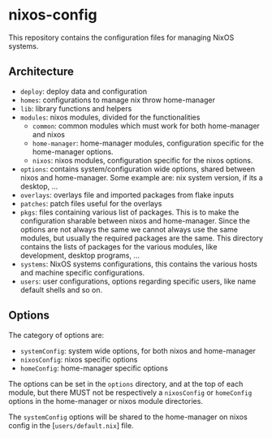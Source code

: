 # nixos-config

This repository contains the configuration files for managing NixOS systems.

## Architecture

- `deploy`: deploy data and configuration
- `homes`: configurations to manage nix throw home-manager
- `lib`: library functions and helpers
- `modules`: nixos modules, divided for the functionalities
  - `common`: common modules which must work for both home-manager and nixos
  - `home-manager`: home-manager modules, configuration specific for the
    home-manager options.
  - `nixos`: nixos modules, configuration specific for the nixos options.
- `options`: contains system/configuration wide options, shared between nixos
  and home-manager. Some example are: nix system version, if its a desktop, ...
- `overlays`: overlays file and imported packages from flake inputs
- `patches`: patch files useful for the overlays
- `pkgs`: files containing various list of packages. This is to make the
  configuration sharable between nixos and home-manager. Since the options are
  not always the same we cannot always use the same modules, but usually the
  required packages are the same. This directory contains the lists of packages
  for the various modules, like development, desktop programs, ...
- `systems`: NixOS systems configurations, this contains the various hosts and
  machine specific configurations.
- `users`: user configurations, options regarding specific users, like name
  default shells and so on.

## Options

The category of options are:

- `systemConfig`: system wide options, for both nixos and home-manager
- `nixosConfig`: nixos specific options
- `homeConfig`: home-manager specific options

The options can be set in the `options` directory, and at the top of each
module, but there MUST not be respectively a `nixosConfig` or `homeConfig`
options in the home-manager or nixos module directories.

The `systemConfig` options will be shared to the home-manager on nixos config in
the [`users/default.nix`] file.
